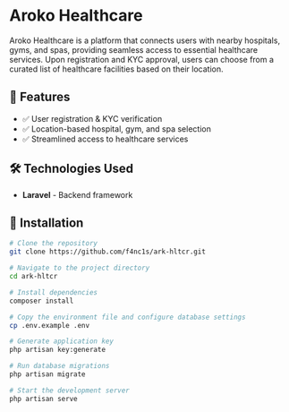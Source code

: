 # Aroko Healthcare

Aroko Healthcare is a platform that connects users with nearby hospitals, gyms, and spas, providing seamless access to essential healthcare services. Upon registration and KYC approval, users can choose from a curated list of healthcare facilities based on their location.

## 🚀 Features

- ✅ User registration & KYC verification
- ✅ Location-based hospital, gym, and spa selection
- ✅ Streamlined access to healthcare services

## 🛠️ Technologies Used

- **Laravel** - Backend framework

## 📌 Installation

```sh
# Clone the repository
git clone https://github.com/f4nc1s/ark-hltcr.git

# Navigate to the project directory
cd ark-hltcr

# Install dependencies
composer install

# Copy the environment file and configure database settings
cp .env.example .env

# Generate application key
php artisan key:generate

# Run database migrations
php artisan migrate

# Start the development server
php artisan serve
```
